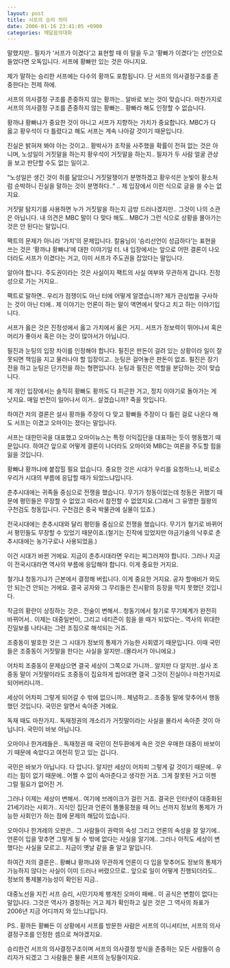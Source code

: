 ```yaml
---
layout: post
title: 서프의 승리 의미
date: 2006-01-16 23:41:05 +0900
categories: 깨달음의대화
---
```

말했지만.. 필자가 ‘서프가 이겼다’고 표현할 때 이 말을 두고 ‘황빠가 이겼다’는 선언으로 들었다면 오독입니다. 서프에 황빠만 있는 것은 아니지요. 
  

  
제가 말하는 승리한 서프에는 다수의 황까도 포함됩니다. 단 서프의 의사결정구조를 존중한다는 전제 하에. 
  

  
서프의 의사결정 구조를 존중하지 않는 황까는.. 알바로 보는 것이 맞습니다. 마찬가지로 서프의 의사결정 구조를 존중하지 않는 황빠는.. 황빠라 해도 인정할 수 없습니다. 
  

  
황까냐 황빠냐가 중요한 것이 아니고 서프가 지향하는 가치가 중요합니다. MBC가 다 옳고 황우석이 다 틀렸다고 해도 서프는 계속 나아갈 것이기 때문입니다. 
  

  
진실은 밝혀져 봐야 아는 것이고.. 황박사가 조작을 사주했을 확률이 전혀 없는 것은 아니며, 노성일이 거짓말을 하는지 황우석이 거짓말을 하는지.. 필자가 두 사람 얼굴 관상을 보고 판단할 수도 없는 일이고. 
  

  
“노성일은 생긴 것이 쥐를 닮았으니 거짓말쟁이가 분명하겠고 황우석은 눈빛이 황소처럼 순박하니 진실을 말하는 것이 분명하다..” .. 제 입장에서 이런 식으로 글을 쓸 수는 없지요. 
  

  
거짓말 탐지기를 사용하면 누가 거짓말을 하는지 금방 드러나겠지만.. 그것이 나의 소관은 아닙니다. 내 의견은 MBC 말이 다 맞다 해도.. MBC가 그런 식으로 상황을 몰아가는 것은 안 된다는 말입니다. 
  

  
팩트의 문제가 아니라 ‘가치’의 문제입니다. 칼융님이 ‘승리선언이 성급하다’는 표현을 쓰는 것은 ‘황까냐 황빠냐’에 대한 이야기일 터. 내 입장에서는 앞으로 어떤 결론이 나오더라도 서프가 이겼다는 거고, 이미 서프가 주도권을 잡았다는 말입니다. 
  

  
알아야 합니다. 주도권이라는 것은 사실이지 팩트의 사실 여부와 무관하게 갑니다. 진정성으로 가는 거지요.. 
  

  
팩트로 말하면.. 우리가 점쟁이도 아닌 터에 어떻게 알겠습니까? 제가 관심법을 구사하는 것이 아닌 터에.. 제 이야기는 언론이 하는 말이 액면에서 맞다고 치고 하는 이야기입니다. 
  

  
서프가 옳은 것은 진정성에서 옳고 가치에서 옳은 거지.. 서프가 정보력이 뛰어나서 혹은 머리가 좋아서 혹은 아는 것이 많아서가 아닙니다. 
  

  
필진과 눈팅의 입장 차이를 인정해야 합니다. 필진은 판돈이 걸려 있는 상황이라 일이 잘못되면 책임을 지고 물러나야 할 입장이고.. 눈팅은 걸어놓은 판돈이 없죠. 필진은 장기전을 하고 눈팅은 단기전을 하는 형편입니다. 눈팅과 필진은 역할을 분담하는 것이 맞습니다. 
  

  
제 개인 입장에서는 솔직히 황빠도 황까도 다 피곤한 거고, 정치 이야기로 돌아가는 게 낫지요. 매일 반전이 일어나서 이거.. 살겠습니까? 죽을 맛입니다. 
  

  
하여간 저의 결론은 설사 황까들 주장이 다 맞고 황빠들 주장이 다 틀린 걸로 나온다 해도 서프는 이겼고 오마이는 졌다는 말입니다. 
  

  
서프는 대한민국을 대표했고 오마이뉴스는 특정 이익집단을 대표하는 듯이 행동했기 때문입니다. 하여간 앞으로 어떻게 결론이 나더라도 오마이와 MBC는 여론을 주도할 힘을 잃을 것입니다. 
  

  
황빠냐 황까냐에 붙잡힐 필요 없습니다. 중요한 것은 시대가 우리를 요청하느냐, 비로소 우리가 시대의 부름에 응답할 때가 되었느냐입니다. 
  

  
춘추시대에는 귀족들 중심으로 전쟁을 했습니다. 무기가 청동이었는데 청동은 귀했기 때문에 평민들은 무장할 수 없었고 따라서 참전할 수 없었지요.(그래서 그 유명한 월왕의 구천검도 청동입니다. 구천검은 중국 박물관에 실물이 있죠.) 
  

  
전국시대에는 춘추시대와 달리 평민들 중심으로 전쟁을 했습니다. 무기가 철기로 바뀌어서 평민들도 무장할 수 있었기 때문이죠.(철기는 진작에 있었지만 야금기술의 낙후로 춘추시대에는 농기구로나 사용되었음.) 
  

  
이건 시대가 바뀐 거에요. 지금이 춘추시대라면 우리는 찌그러져야 합니다. 그러나 지금이 전국시대라면 역사의 부름에 응답해야 합니다. 이게 중요한 거지요. 
  

  
철기냐 청동기냐가 근본에서 결정해 버립니다. 이게 중요한 거지요. 공자 할애비가 와도 안 되는건 안되는 거에요. 결국 공자와 그 무리들은 진시황의 등장을 막지 못했던 것입니다. 
  

  
작금의 황란이 상징하는 것은.. 전술이 변해서.. 청동기에서 철기로 무기체계가 완전히 바뀌어서.. 이제는 대중일반이, 그리고 네티즌이 힘을 쓸 때가 되었다는.. 역사의 위대한 진일보를 나타내는 그런 조짐으로 해석되는 거죠. 
  

  
조중동이 발호한 것은 그 시대가 정보의 통제가 가능한 사회였기 때문입니다. 이때 국민들은 조중동이 거짓말을 한다는 사실을 알지만..(몰라서가 아니에요.) 
  

  
어차피 조중동이 문제삼으면 결국 세상이 그쪽으로 가니까.. 알지만 다 알지만..설사 조중동 말이 거짓말이라도 조중동이 집요하게 씹어대면 결국 그것이 진실이나 마찬가지로 되어버리니까.. 
  

  
세상이 어차피 그렇게 되어갈 수 밖에 없으니까.. 체념하고.. 조중동 말에 맞추어서 행동했던 것입니다. 국민은 알면서 속아준 거에요. 
  

  
독재 때도 마찬가지.. 독재정권의 개소리가 거짓말이라는 사실을 몰라서 속아준 것이 아닙니다. 국민이 바보 아닙니다. 
  

  
오마이나 한겨레들은.. 독재정권 때 국민이 전두환에게 속은 것은 우매한 대중이 바보이기 때문에 속았다고 여전히 믿고 있는 겁니다. 
  

  
국민은 바보가 아닙니다. 다 압니다. 알지만 세상이 어차피 그렇게 갈 것이기 때문에.. 우리는 힘이 없기 때문에.. 어쩔 수 없이 속아준다고 생각한 거죠. 그게 잘못된 거고 이젠 그럴 필요가 없어진 거.
  

  
그러나 이제는 세상이 변해서.. 여기에 브레이크가 걸린 거죠. 결국은 인터넷이 대중화된 21세기라는 사회가.. 지식인 집단과 언론이 똘똘뭉쳤을 때 어느 선까지 정보의 통제가 가능한 사회인가 하는 점에 문제의 해답이 있습니다. 
  

  
오마이나 한겨레의 오판은.. 그 사람들이 권력의 속성 그리고 언론의 속성을 잘 알기에.. 언론이 입을 맞추면 그렇게 될 수 밖에 없다는 사실을 알기에.. 그러나 아직도 세상이 변했다는 사실을 모르고.. 지금이 옛날 같을 줄 알고 말입니다. 
  

  
하여간 저의 결론은.. 황빠냐 황까냐와 무관하게 언론이 다 입을 맞추어도 정보의 통제가 가능하지 않다는 사실이 이미 드러나 버렸으므로.. 앞으로 일이 어떻게 진행되더라도.. 정보의 통제불가능성이 확인된 지금.. 
  

  
대중노선을 지킨 서프 승리, 시민기자제 팽개친 오마이 패배.. 이 공식은 변함이 없다는 말입니다. 그것은 역사가 결정하는 거고 제가 확인하고 싶은 것은 그 역사의 좌표가 2006년 지금 어디까지 와 있느냐입니다.
  

  

  
PS.. 황까든 황빠든 이 상황에서 서프를 방문한 사람은 서프의 이니셔티브, 서프의 의사결정구조를 인정한 셈으로 쳐야겠지요. 
  

  
승리한건 서프의 의사결정구조이며 서프의 의사결정 방식을 존중하는 모든 사람들이 승리자가 되겠고 그 사람들은 물론 서프의 눈팅들이지요.